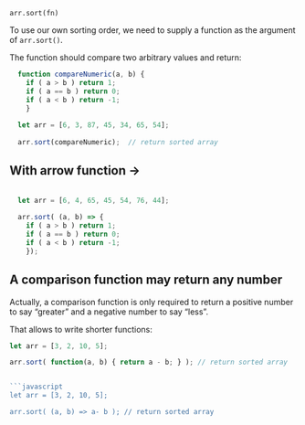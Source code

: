 `arr.sort(fn)`

To use our own sorting order, we need to supply a function as the argument of `arr.sort()`.

The function should compare two arbitrary values and return:

```javascript
  function compareNumeric(a, b) {
    if ( a > b ) return 1;
    if ( a == b ) return 0;
    if ( a < b ) return -1;
    }
    
  let arr = [6, 3, 87, 45, 34, 65, 54];
  
  arr.sort(compareNumeric);  // return sorted array
  ```
  
  ## With arrow function ->
  
```javascript
 
  let arr = [6, 4, 65, 45, 54, 76, 44]; 
 
  arr.sort( (a, b) => {
    if ( a > b ) return 1;
    if ( a == b ) return 0;
    if ( a < b ) return -1;
    });
```

## A comparison function may return any number

Actually, a comparison function is only required to return a positive number to say “greater” and a negative number to say “less”.

That allows to write shorter functions:

```javascript
let arr = [3, 2, 10, 5];

arr.sort( function(a, b) { return a - b; } ); // return sorted array


```javascript
let arr = [3, 2, 10, 5];

arr.sort( (a, b) => a- b ); // return sorted array

